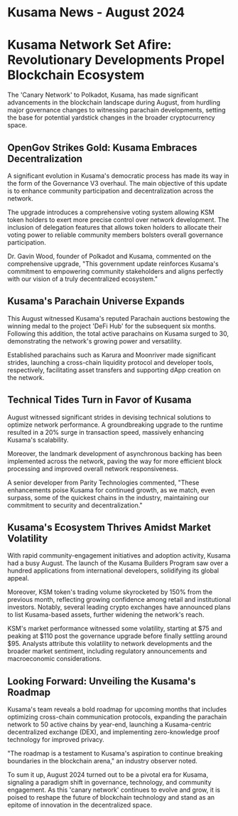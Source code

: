 # Kusama News - August 2024

# Kusama Network Set Afire: Revolutionary Developments Propel Blockchain Ecosystem

The 'Canary Network' to Polkadot, Kusama, has made significant advancements in the blockchain landscape during August, from hurdling major governance changes to witnessing parachain developments, setting the base for potential yardstick changes in the broader cryptocurrency space.

## OpenGov Strikes Gold: Kusama Embraces Decentralization 

A significant evolution in Kusama's democratic process has made its way in the form of the Governance V3 overhaul. The main objective of this update is to enhance community participation and decentralization across the network.

The upgrade introduces a comprehensive voting system allowing KSM token holders to exert more precise control over network development. The inclusion of delegation features that allows token holders to allocate their voting power to reliable community members bolsters overall governance participation.

Dr. Gavin Wood, founder of Polkadot and Kusama, commented on the comprehensive upgrade, "This government update reinforces Kusama's commitment to empowering community stakeholders and aligns perfectly with our vision of a truly decentralized ecosystem."

## Kusama's Parachain Universe Expands

This August witnessed Kusama's reputed Parachain auctions bestowing the winning medal to the project 'DeFi Hub' for the subsequent six months. Following this addition, the total active parachains on Kusama surged to 30, demonstrating the network's growing power and versatility.

Established parachains such as Karura and Moonriver made significant strides, launching a cross-chain liquidity protocol and developer tools, respectively, facilitating asset transfers and supporting dApp creation on the network.

## Technical Tides Turn in Favor of Kusama

August witnessed significant strides in devising technical solutions to optimize network performance. A groundbreaking upgrade to the runtime resulted in a 20% surge in transaction speed, massively enhancing Kusama's scalability.

Moreover, the landmark development of asynchronous backing has been implemented across the network, paving the way for more efficient block processing and improved overall network responsiveness.

A senior developer from Parity Technologies commented, "These enhancements poise Kusama for continued growth, as we match, even surpass, some of the quickest chains in the industry, maintaining our commitment to security and decentralization."

## Kusama's Ecosystem Thrives Amidst Market Volatility

With rapid community-engagement initiatives and adoption activity, Kusama had a busy August. The launch of the Kusama Builders Program saw over a hundred applications from international developers, solidifying its global appeal.

Moreover, KSM token's trading volume skyrocketed by 150% from the previous month, reflecting growing confidence among retail and institutional investors. Notably, several leading crypto exchanges have announced plans to list Kusama-based assets, further widening the network's reach.

KSM's market performance witnessed some volatility, starting at $75 and peaking at $110 post the governance upgrade before finally settling around $95. Analysts attribute this volatility to network developments and the broader market sentiment, including regulatory announcements and macroeconomic considerations.

## Looking Forward: Unveiling the Kusama's Roadmap

Kusama's team reveals a bold roadmap for upcoming months that includes optimizing cross-chain communication protocols, expanding the parachain network to 50 active chains by year-end, launching a Kusama-centric decentralized exchange (DEX), and implementing zero-knowledge proof technology for improved privacy.

"The roadmap is a testament to Kusama's aspiration to continue breaking boundaries in the blockchain arena," an industry observer noted.

To sum it up, August 2024 turned out to be a pivotal era for Kusama, signaling a paradigm shift in governance, technology, and community engagement. As this 'canary network' continues to evolve and grow, it is poised to reshape the future of blockchain technology and stand as an epitome of innovation in the decentralized space.